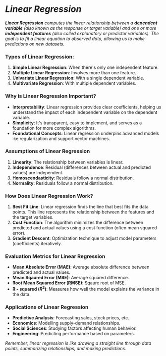 # _Linear Regression_

_**Linear Regression** computes the linear relationship between a **dependent variable** (also known as the response or target variable) and one or more **independent features** (also called explanatory or predictor variables). The goal is to fit a linear equation to observed data, allowing us to make predictions on new datasets._

### Types of Linear Regression:
1. **Simple Linear Regression**: When there's only one independent feature.
2. **Multiple Linear Regression**: Involves more than one feature.
3. **Univariate Linear Regression**: With a single dependent variable.
4. **Multivariate Regression**: With multiple dependent variables.

### Why is Linear Regression Important?
- **Interpretability**: Linear regression provides clear coefficients, helping us understand the impact of each independent variable on the dependent variable.
- **Simplicity**: It's transparent, easy to implement, and serves as a foundation for more complex algorithms.
- **Foundational Concepts**: Linear regression underpins advanced models ike regularization and support vector machines.

### Assumptions of Linear Regression
1. **Linearity**: The relationship between variables is linear.
2. **Independence**: Residual (differences between actual and predicted values) are independent.
3. **Homoscendasticity**: Residuals follow a normal distribution.
4. **Normality**: Residuals follow a normal distribution.

### How Does Linear Regression Work?
1. **Best Fit Line**: Linear regression finds the line that best fits the data points. This line represents the relationship between the features and the target variables.
2. **Cost Function**: The algorithm minimizes the difference between predicted and actual values using a cost function (often mean squared error).
3. **Gradient Descent**: Optimization technique to adjust model parameters (coefficients) iteratively.

### Evaluation Metrics for Linear Regression
- **Mean Absolute Error (MAE)**: Average absolute difference between predicted and actual values.
- **Mean Sqaured Error (MSE)**: Average squared difference.
- **Root Mean Squared Error (RMSE)**: Sqaure root of MSE.
- **R - squared $(R^2)$**: Measures how well the model explains the variance in the data.

### Applications of Linear Regression
- **Predictive Analysis**: Forecasting sales, stock prices, etc.
- **Economics**: Modelling supply-demand relationships.
- **Social Sciences**: Studying factors affecting human behavior.
- **Engineering**: Predicting performance based on parameters.

_Remember, linear regression is like drawing a straight line through data points, summarizing relationships, and making predictions._
